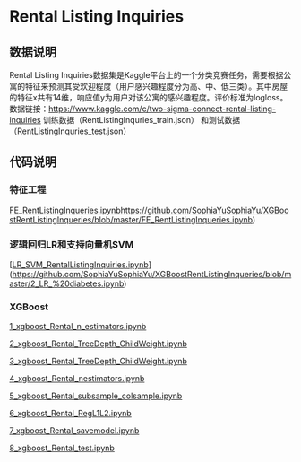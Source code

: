  # Rental Listing Inquiries

## 数据说明

Rental Listing Inquiries数据集是Kaggle平台上的一个分类竞赛任务，需要根据公寓的特征来预测其受欢迎程度（用户感兴趣程度分为高、中、低三类）。其中房屋的特征x共有14维，响应值y为用户对该公寓的感兴趣程度。评价标准为logloss。 数据链接：<https://www.kaggle.com/c/two-sigma-connect-rental-listing-inquiries> 训练数据（RentListingInquries_train.json） 和测试数据（RentListingInquries_test.json）

## 代码说明

### 特征工程

[FE_RentListingInqueries.ipynb](https://github.com/SophiaYuSophiaYu/XGBoostRentListingInqueries/blob/master/FE_RentListingInqueries.ipynb)https://github.com/SophiaYuSophiaYu/XGBoostRentListingInqueries/blob/master/FE_RentListingInqueries.ipynb)

### 逻辑回归LR和支持向量机SVM

[[LR_SVM_RentalListingInquiries.ipynb](https://github.com/SophiaYuSophiaYu/XGBoostRentListingInqueries/blob/master/LR_SVM_RentalListingInquiries.ipynb)](https://github.com/SophiaYuSophiaYu/XGBoostRentListingInqueries/blob/master/2_LR_%20diabetes.ipynb)

### XGBoost

[1_xgboost_Rental_n_estimators.ipynb](https://github.com/SophiaYuSophiaYu/XGBoostRentListingInqueries/blob/master/1_xgboost_Rental_n_estimators.ipynb)

[2_xgboost_Rental_TreeDepth_ChildWeight.ipynb](https://github.com/SophiaYuSophiaYu/XGBoostRentListingInqueries/blob/master/2_xgboost_Rental_TreeDepth_ChildWeight.ipynb)

[3_xgboost_Rental_TreeDepth_ChildWeight.ipynb](https://github.com/SophiaYuSophiaYu/XGBoostRentListingInqueries/blob/master/3_xgboost_Rental_TreeDepth_ChildWeight.ipynb)

[4_xgboost_Rental_nestimators.ipynb](https://github.com/SophiaYuSophiaYu/XGBoostRentListingInqueries/blob/master/4_xgboost_Rental_nestimators.ipynb)

[5_xgboost_Rental_subsample_colsample.ipynb](https://github.com/SophiaYuSophiaYu/XGBoostRentListingInqueries/blob/master/5_xgboost_Rental_subsample_colsample.ipynb)

[6_xgboost_Rental_RegL1L2.ipynb](https://github.com/SophiaYuSophiaYu/XGBoostRentListingInqueries/blob/master/6_xgboost_Rental_RegL1L2.ipynb)

[7_xgboost_Rental_savemodel.ipynb](https://github.com/SophiaYuSophiaYu/XGBoostRentListingInqueries/blob/master/7_xgboost_Rental_savemodel.ipynb)

[8_xgboost_Rental_test.ipynb](https://github.com/SophiaYuSophiaYu/XGBoostRentListingInqueries/blob/master/8_xgboost_Rental_test.ipynb)




